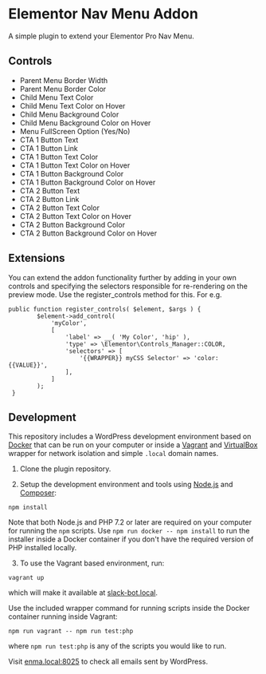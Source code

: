 # Elementor Nav Menu Addon

A simple plugin to extend your Elementor Pro Nav Menu.

## Controls

<ul>
    <li>Parent Menu Border Width</li>
    <li>Parent Menu Border Color</li>
    <li>Child Menu Text Color</li>
    <li>Child Menu Text Color on Hover</li>
    <li>Child Menu Background Color</li>
    <li>Child Menu Background Color on Hover</li>
    <li>Menu FullScreen Option (Yes/No)</li>
    <li>CTA 1 Button Text</li>
    <li>CTA 1 Button Link</li>
    <li>CTA 1 Button Text Color</li>
    <li>CTA 1 Button Text Color on Hover</li>
    <li>CTA 1 Button Background Color</li>
    <li>CTA 1 Button Background Color on Hover</li>
    <li>CTA 2 Button Text</li>
    <li>CTA 2 Button Link</li>
    <li>CTA 2 Button Text Color</li>
    <li>CTA 2 Button Text Color on Hover</li>
    <li>CTA 2 Button Background Color</li>
    <li>CTA 2 Button Background Color on Hover</li>
</ul>

## Extensions

You can extend the addon functionality further by adding in your own controls and specifying the selectors responsible for re-rendering on the preview mode. Use the register_controls method for this. For e.g.

```
public function register_controls( $element, $args ) {
		$element->add_control(
			'myColor',
			[
				'label' => __( 'My Color', 'hip' ),
				'type' => \Elementor\Controls_Manager::COLOR,
				'selectors' => [
					'{{WRAPPER}} myCSS Selector' => 'color: {{VALUE}}',
				],
			]
		);
 }
 ```

## Development

This repository includes a WordPress development environment based on [Docker](https://docs.docker.com/install/) that can be run on your computer or inside a [Vagrant](https://www.vagrantup.com/) and [VirtualBox](https://www.virtualbox.org/) wrapper for network isolation and simple `.local` domain names.

1. Clone the plugin repository.

2. Setup the development environment and tools using [Node.js](https://nodejs.org) and [Composer](https://getcomposer.org):

```
npm install
```

Note that both Node.js and PHP 7.2 or later are required on your computer for running the `npm` scripts. Use `npm run docker -- npm install` to run the installer inside a Docker container if you don't have the required version of PHP installed locally.

3. To use the Vagrant based environment, run:

```
vagrant up
```

which will make it available at [slack-bot.local](http://enma.local).

Use the included wrapper command for running scripts inside the Docker container running inside Vagrant:

```
npm run vagrant -- npm run test:php
```

where `npm run test:php` is any of the scripts you would like to run.

Visit [enma.local:8025](http://enma.local:8025) to check all emails sent by WordPress.
